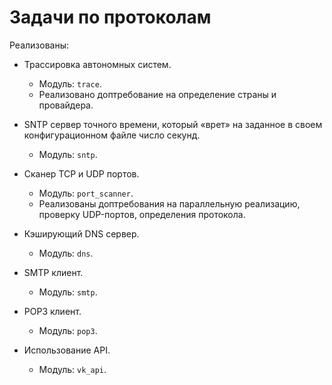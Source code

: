 # Задачи по протоколам

Реализованы:

* Трассировка автономных систем.
  * Модуль: `trace`.
  * Реализовано доптребование на определение
    страны и провайдера.

* SNTP сервер точного времени, который «врет»
  на заданное в своем конфигурационном файле
  число секунд.
  * Модуль: `sntp`.

* Сканер TCP и UDP портов.
  * Модуль: `port_scanner`.
  * Реализованы доптребования на параллельную реализацию,
    проверку UDP-портов, определения протокола.

* Кэширующий DNS сервер.
    * Модуль: `dns`.

* SMTP клиент.
  * Модуль: `smtp`.

* POP3 клиент.
  * Модуль: `pop3`.

* Использование API.
    * Модуль: `vk_api`.